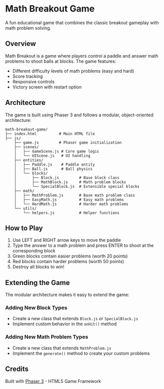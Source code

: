 # Math Breakout Game

A fun educational game that combines the classic breakout gameplay with math problem solving.

## Overview

Math Breakout is a game where players control a paddle and answer math problems to shoot balls at blocks. The game features:

- Different difficulty levels of math problems (easy and hard)
- Score tracking
- Responsive controls
- Victory screen with restart option

## Architecture

The game is built using Phaser 3 and follows a modular, object-oriented architecture:

```
math-breakout-game/
├── index.html          # Main HTML file
├── js/
    ├── game.js         # Phaser game initialization
    ├── scenes/
    │   ├── GameScene.js # Core game logic
    │   └── UIScene.js   # UI handling
    ├── entities/
    │   ├── Paddle.js    # Paddle entity
    │   ├── Ball.js      # Ball physics
    │   └── blocks/
    │       ├── Block.js         # Base block class
    │       ├── MathBlock.js     # Math problem blocks
    │       └── SpecialBlock.js  # Extensible special blocks
    ├── math/
    │   ├── MathProblem.js       # Base math problem class
    │   ├── EasyMath.js          # Easy math problems
    │   └── HardMath.js          # Harder math problems
    └── utils/
        └── helpers.js           # Helper functions
```

## How to Play

1. Use LEFT and RIGHT arrow keys to move the paddle
2. Type the answer to a math problem and press ENTER to shoot at the corresponding block
3. Green blocks contain easier problems (worth 20 points)
4. Red blocks contain harder problems (worth 50 points)
5. Destroy all blocks to win!

## Extending the Game

The modular architecture makes it easy to extend the game:

### Adding New Block Types
- Create a new class that extends `Block.js` or `SpecialBlock.js`
- Implement custom behavior in the `onHit()` method

### Adding New Math Problem Types
- Create a new class that extends `MathProblem.js`
- Implement the `generate()` method to create your custom problems

## Credits

Built with [Phaser 3](https://phaser.io/phaser3) - HTML5 Game Framework